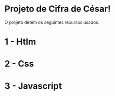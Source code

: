 # Projeto de Cifra de César!
O projeto detém os seguintes recursos usados:
# 1 - Htlm
# 2 - Css
# 3 - Javascript
